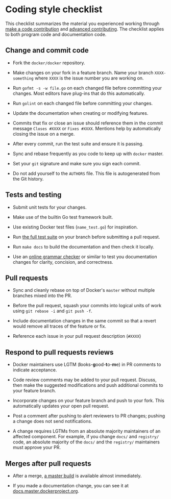 <!--[metadata]>
+++
title = "Coding style checklist"
description = "List of guidelines for coding Docker contributions"
keywords = ["change, commit, squash, request, pull request, test, unit test, integration tests, Go, gofmt,  LGTM"]
[menu.main]
parent = "smn_contribute"
weight=7
+++
<![end-metadata]-->

# Coding style checklist

This checklist summarizes the material you experienced working through [make a
code contribution](make-a-contribution.md) and [advanced
contributing](advanced-contributing.md). The checklist applies to both 
program code and documentation code.

## Change and commit code

* Fork the `docker/docker` repository.

* Make changes on your fork in a feature branch. Name your branch `XXXX-something`
  where `XXXX` is the issue number you are working on.

* Run `gofmt -s -w file.go` on each changed file before
  committing your changes. Most editors have plug-ins that do this automatically.

* Run `golint` on each changed file before
  committing your changes.

* Update the documentation when creating or modifying features. 

* Commits that fix or close an issue should reference them in the commit message
  `Closes #XXXX` or `Fixes #XXXX`. Mentions help by automatically closing the
  issue on a merge.

* After every commit, run the test suite and ensure it is passing.

* Sync and rebase frequently as you code to keep up with `docker` master.

* Set your `git` signature and make sure you sign each commit.

* Do not add yourself to the `AUTHORS` file. This file is autogenerated from the
  Git history.

## Tests and testing

* Submit unit tests for your changes. 

* Make use of the builtin Go test framework built. 

* Use existing Docker test files (`name_test.go`) for inspiration. 

* Run <a href="../test-and-docs" target="_blank">the full test suite</a> on your
  branch before submitting a pull request.

* Run `make docs` to build the documentation and then check it locally.

* Use an <a href="http://www.hemingwayapp.com" target="_blank">online grammar
  checker</a> or similar to test you documentation changes for clarity,
  concision, and correctness.

## Pull requests

* Sync and cleanly rebase on top of Docker's `master` without multiple branches
  mixed into the PR.

* Before the pull request, squash your commits into logical units of work using
  `git rebase -i` and `git push -f`. 

* Include documentation changes in the same commit so that a revert would
  remove all traces of the feature or fix.

* Reference each issue in your pull request description (`#XXXX`)

## Respond to pull requests reviews 

* Docker maintainers use LGTM (**l**ooks-**g**ood-**t**o-**m**e) in PR comments
  to indicate acceptance.

* Code review comments may be added to your pull request. Discuss, then make
  the suggested modifications and push additional commits to your feature
  branch.

* Incorporate changes on your feature branch and push to your fork. This
  automatically updates your open pull request.

* Post a comment after pushing to alert reviewers to PR changes; pushing a
  change does not send notifications.

* A change requires LGTMs from an absolute majority maintainers of an
  affected component. For example, if you change `docs/` and `registry/` code,
  an absolute majority of the `docs/` and the `registry/` maintainers must
  approve your PR.

## Merges after pull requests

* After a merge, [a master build](https://master.dockerproject.org/) is
  available almost immediately.

* If you made a documentation change, you can see it at
  [docs.master.dockerproject.org](http://docs.master.dockerproject.org/).
